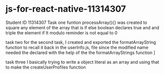 # js-for-react-native-11314307


Student ID 11314307
Task one 
funtion processArray(){} was created to square any element of the array that is  if else  boolean declares true and and triple the element if It modulo reminder is not equal to 0


task two
for the second task, I created and exported the formatArrayString function to recall it back in the userInfo.js, file since the modified name needed the declared with the help of the the formatArrayStrings function ]

task three
I basically trying to write a object literal as an array and using that to make the createUserProfiles function 

